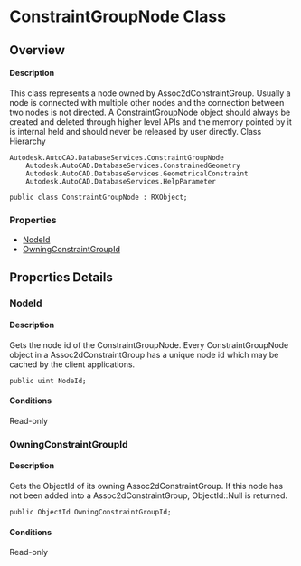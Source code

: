 # ConstraintGroupNode Class

## Overview

#### Description
This class represents a node owned by Assoc2dConstraintGroup. Usually a node is connected with multiple other nodes and the connection between two nodes is not directed. 
A ConstraintGroupNode object should always be created and deleted through higher level APIs and the memory pointed by it is internal held and should never be released by user directly.
Class Hierarchy
```text
Autodesk.AutoCAD.DatabaseServices.ConstraintGroupNode
    Autodesk.AutoCAD.DatabaseServices.ConstrainedGeometry
    Autodesk.AutoCAD.DatabaseServices.GeometricalConstraint
    Autodesk.AutoCAD.DatabaseServices.HelpParameter
```

```text
public class ConstraintGroupNode : RXObject;
```

### Properties

- [NodeId](#nodeid)
- [OwningConstraintGroupId](#owningconstraintgroupid)


## Properties Details

### NodeId

#### Description
Gets the node id of the ConstraintGroupNode. 
Every ConstraintGroupNode object in a Assoc2dConstraintGroup has a unique node id which may be cached by the client applications.
```text
public uint NodeId;
```

#### Conditions
Read-only
### OwningConstraintGroupId

#### Description
Gets the ObjectId of its owning Assoc2dConstraintGroup. 
If this node has not been added into a Assoc2dConstraintGroup, ObjectId::Null is returned.
```text
public ObjectId OwningConstraintGroupId;
```

#### Conditions
Read-only